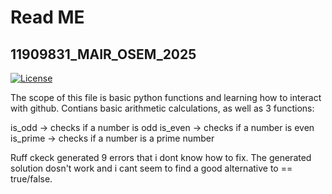 # Read ME
## 11909831_MAIR_OSEM_2025
[![License](https://img.shields.io/badge/License-Apache_2.0-blue.svg)](https://opensource.org/licenses/Apache-2.0)

The scope of this file is basic python functions and learning how to interact with github. Contians basic arithmetic calculations, as well as 3 functions:

is_odd -> checks if a number is odd is_even -> checks if a number is even is_prime -> checks if a number is a prime number

Ruff ckeck generated 9 errors that i dont know how to fix. The generated solution dosn't work and i cant seem to find a good alternative to == true/false.
